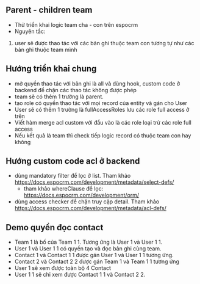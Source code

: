 ## Parent - children team

- Thử triển khai logic team cha - con trên espocrm
- Nguyên tắc:
1. user sẽ được thao tác với các bản ghi thuộc team con tương tự như các bản ghi thuộc team mình

## Hướng triển khai chung
- mở quyền thao tác với bản ghi là all và dùng hook, custom code ở backend để chặn các thao tác không được phép
- team sẽ có thêm 1 trường là parent. 
- tạo role có quyền thao tác với mọi record của entity và gán cho User
- User sẽ có thêm 1 trường là fullAccessRoles lưu các role full access ở trên
- Viết hàm merge acl custom với đầu vào là các role loại trừ các role full access
- Nếu kết quả là team thì check tiếp logic record có thuộc team con hay không

## Hướng custom code acl ở backend
- dùng mandatory filter để lọc ở list. Tham khảo https://docs.espocrm.com/development/metadata/select-defs/
    - tham khảo whereClause để lọc: https://docs.espocrm.com/development/orm/
- dùng access checker để chặn truy cập detail. Tham khảo https://docs.espocrm.com/development/metadata/acl-defs/


## Demo quyền đọc contact
- Team 1 là bố của Team 1 1. Tương ứng là User 1 và User 1 1.
- User 1 và User 1 1 có quyền tạo và đọc bản ghi cùng team.
- Contact 1 và Contact 1 1 được gán User 1 và User 1 1 tương ứng.
- Contact 2 và Contact 2 2 được gán Team 1 và Team 1 1 tương ứng
- User 1 sẽ xem được toàn bộ 4 Contact
- User 1 1 sẽ chỉ xem được Contact 1 1 và Contact 2 2.
